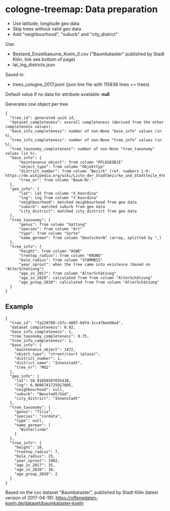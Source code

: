 # cologne-treemap: Data preparation

- Use latitude, longitude geo data
- Skip trees without valid geo data
- Add "neighbourhood", "suburb" and "city_district"

Use:
- Bestand_Einzelbaeume_Koeln_0.csv ("Baumkataster" published by Stadt Köln, link see bottom of page)
- lat_lng_districts.json

Saved in: 
- trees_cologne_2017.jsonl (json line file with 115836 lines == trees) 

Default value if no data for attribute available: **null**

Generates one object per tree
```
{
  "tree_id": generated uuid id,
  "dataset_completeness": overall completeness (derived from the other completeness values),
  "base_info_completeness": number of non-None "base_info" values (in %),
  "tree_info_completeness": number of non-None "tree_info" values (in %),
  "tree_taxonomy_completeness": number of non-None "tree_taxonomy" values (in %),
  "base_info": {
      "maintenance_object": from column "PFLEGEOBJE"
      "object_type": from column "Objekttyp"
      "district_number": from column "Bezirk" (ref. numbers 1-9: https://de.wikipedia.org/wiki/Liste_der_Stadtbezirke_und_Stadtteile_K%C3%B6lns)
      "tree_nr": from column "Baum-Nr."
  },
  "geo_info": {
      "lat": lat from column "X_Koordina"
      "lng": lng from column "Y_Koordina"
      "neighbourhood": matched neighbourhood from geo data
      "suburb": matched suburb from geo data
      "city_district": matched city_district from geo data
  },
  "tree_taxonomy": {
      "genus": from column "Gattung"
      "species": from column "Art"
      "type": from column "Sorte"
      "name_german": from column "DeutscherN" (array, splitted by ",)
  },
  "tree_info": {
      "height": from column "HöHE"
      "treetop_radius": from column "KRONE"
      "bole_radius": from column "STAMMBIS"
      "year_sprout": when the tree came into existence (based on "AlterSchätzung")
      "age_in_2017": from column "AlterSchätzung"
      "age_in_2020": calculated from from column "AlterSchätzung"
      "age_group_2020": calculated from from column "AlterSchätzung"
  }
}
```

## Example
```
{
  "tree_id": "fa229709-c5fc-4807-b974-3cc478ee98e4",
  "dataset_completeness": 0.92,
  "base_info_completeness": 1,
  "tree_taxonomy_completeness": 0.75,
  "tree_info_completeness": 1,
  "base_info": {
    "maintenance_object": 1472,
    "object_type": "street/court (plaza)",
    "district_number": 1,
    "district_name": "Innenstadt",
    "tree_nr": "MU2"
  },
  "geo_info": {
    "lat": 50.91850507655438,
    "lng": 6.9606741725917605,
    "neighbourhood": null,
    "suburb": "Neustadt/Süd",
    "city_district": "Innenstadt"
  },
  "tree_taxonomy": {
    "genus": "Tilia",
    "species": "cordata",
    "type": null,
    "name_german": [
      "Winterlinde"
    ]
  },
  "tree_info": {
    "height": 10,
    "treetop_radius": 7,
    "bole_radius": 25,
    "year_sprout": 1982,
    "age_in_2017": 35,
    "age_in_2020": 38,
    "age_group_2020": 2
  }
}
```

Based on the csv dataset "Baumkataster", published by Stadt Köln (latest version of 2017-04-19):
https://offenedaten-koeln.de/dataset/baumkataster-koeln

